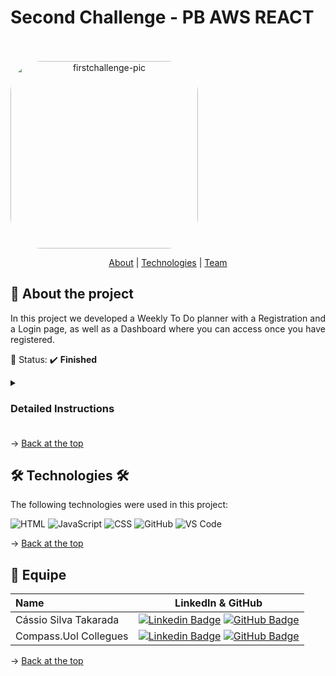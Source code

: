 # Second Challenge - PB AWS REACT
<br id="topo">


<div align="center" style="display: inline-block"><br>
  <img align="center" alt="firstchallenge-pic" height="300" style="border-radius:50px;" src="https://cdn.discordapp.com/attachments/1047678396924166247/1067092979791167518/Weekly_Planner.png">
</div>


<br>

<p align="center">
    <a href="#sobre">About</a>  |     
    <a href="#tecnologias">Technologies</a>  |  
    <a href="#equipe">Team</a>
</p>

<span id="sobre">

## :bookmark_tabs: About the project

<p align="justify">In this project we developed a Weekly To Do planner with a Registration and a Login page, as well as a Dashboard where you can access once you have registered.</p>

:pushpin: Status: :heavy_check_mark: **Finished**

<details>
  <summary><h3>Detailed Instructions<h3></summary>
  
🛠 **Workflow:**

The project should be delivered through a private repository on GitHub and shared with the following Instructors and Scrums:

- Instructors:

<a href="https://github.com/FernandesAngel">Angel Fernandes</a>

<a href="https://github.com/carnavallibruno">Bruno Carnavalli</a>

<a href="https://github.com/r-amaral">Ruan Oliveira</a>

- Scrums:

<a href="https://github.com/guilhermepaiva-tlf">Guilherme Moreira de Paiva</a>

<a href="">Fabiane Maciel</a> <br>

And it should have:
- Small commits;
- Detailed commits;
- Coherent commits;
- README.

🔑  <strong>Required</strong>
<ul>
 <li>React.js</li>
 <li>Layout according to Figma Project</li>
 <li>Functional Layout</li>
</ul>

🔑  <strong>#Must have functionalities</strong>
<ul>
  <li>1º Screen → <strong>Registration Page</strong> → You need to use localstorage to store the users and follow layout</li>
  <li>2º Screen → <strong>Log in Page</strong> → log user to the Dashboard and follow layout</li>
  <li>3º Screen → <strong>Dashboard Page Header</strong> → The logout button: When the user clicks it, he should be logged out of theapplication and will no longer be able to access the dashboard.Weather forecast: The location made in the user's registration in the applicationmust be used.Date and time: The date must be the current date and current time must to beupdated. →  You need to respect the specified colors. Do not use external libraries like bootstrap, material-ui, tailwind and amongothers. Remember to make small commits within your develop. </li>
  <li>3º Screen → <strong>Dashboard Page Main Content</strong> → The board will contain all created cards with the day of the week above and the timebeside. In the board will only be events and the times previously added. The cards and the time must be the same color as the day of the week selected. The day of the week is clickable. When the user clicks, it will update  the board toshow the cards of that day.The selected card is slitly bigger then the others. → You need to respect the specified colors. Do not use external libraries like bootstrap, material-ui, tailwind and amongothers. Remember to make small commits within your develop. </li>
</ul>

</details>

→ [Back at the top](#topo)

<span id="tecnologias">

## 🛠️ Technologies 🛠️ 

The following technologies were used in this project:
    
<img src="https://img.shields.io/badge/HTML5-20232A?style=for-the-badge&logo=html5&logoColor=E34F26" alt="HTML" />
<img src="https://img.shields.io/badge/JavaScript-20232A?style=for-the-badge&logo=html5&logoColor=E34F26" alt="JavaScript" />
<img src="https://img.shields.io/badge/CSS3-20232A?style=for-the-badge&logo=css3&logoColor=1572B6" alt="CSS" />
<img src="https://img.shields.io/badge/GitHub-20232A?style=for-the-badge&logo=github&logoColor=white" alt="GitHub" />
<img src="https://img.shields.io/badge/VS_Code-20232A?style=for-the-badge&logo=visual%20studio%20code&logoColor=0078D4" alt="VS Code" />

→ [Back at the top](#topo)

<span id="equipe">

## :busts_in_silhouette: Equipe
    
| Name                    | LinkedIn & GitHub |
| :-----------------------| :---------------------------------------------------------------------------------------------------------------------------------------------------------------------------------------------------------------------------------------------------------------------------: | 
| Cássio Silva Takarada | [![Linkedin Badge](https://img.shields.io/badge/Linkedin-blue?style=flat-square&logo=Linkedin&logoColor=white)](https://www.linkedin.com/in/cassiosilvatakarada7/) [![GitHub Badge](https://img.shields.io/badge/GitHub-111217?style=flat-square&logo=github&logoColor=white)](https://github.com/cassiotakarada) |
| Compass.Uol Collegues | [![Linkedin Badge](https://img.shields.io/badge/Linkedin-blue?style=flat-square&logo=Linkedin&logoColor=white)](https://compasso-my.sharepoint.com/:x:/r/personal/cassio_takarada_pb_compasso_com_br/Documents/Networking%20-%20LinkedIn%20%26%20Github.xlsx?d=w21292a67410c4579b558ac16c72d05d0&csf=1&web=1&e=Kq7ZGV) [![GitHub Badge](https://img.shields.io/badge/GitHub-111217?style=flat-square&logo=github&logoColor=white)](https://compasso-my.sharepoint.com/:x:/r/personal/cassio_takarada_pb_compasso_com_br/Documents/Networking%20-%20LinkedIn%20%26%20Github.xlsx?d=w21292a67410c4579b558ac16c72d05d0&csf=1&web=1&e=Kq7ZGV) |


→ [Back at the top](#topo)
